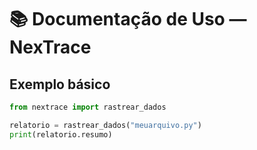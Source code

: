# 📚 Documentação de Uso — NexTrace

## Exemplo básico

```python
from nextrace import rastrear_dados

relatorio = rastrear_dados("meuarquivo.py")
print(relatorio.resumo)
